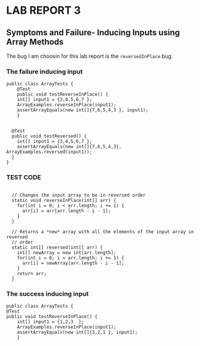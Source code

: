 # LAB REPORT 3 #

## Symptoms and Failure- Inducing Inputs using Array Methods ##

The bug I am choosin for this lab report is the `reversedInPlace` bug.

### The failure inducing input

```
public class ArrayTests {
	@Test 
	public void testReverseInPlace() {
    int[] input1 = {3,4,5,6,7 };
    ArrayExamples.reverseInPlace(input1);
    assertArrayEquals(new int[]{7,6,5,4,3 }, input1);
	}


  @Test
  public void testReversed() {
    int[] input1 = {3,4,5,6,7 };
    assertArrayEquals(new int[]{7,6,5,4,3}, ArrayExamples.reversed(input1));
  }
}
```

### TEST CODE 
``` public class ArrayExamples {

  // Changes the input array to be in reversed order
  static void reverseInPlace(int[] arr) {
    for(int i = 0; i < arr.length; i += 1) {
      arr[i] = arr[arr.length - i - 1];
    }
  }

  // Returns a *new* array with all the elements of the input array in reversed
  // order
  static int[] reversed(int[] arr) {
    int[] newArray = new int[arr.length];
    for(int i = 0; i < arr.length; i += 1) {
      arr[i] = newArray[arr.length - i - 1];
    }
    return arr;
  }
```


### The success inducing input

```
public class ArrayTests {
@Test 
public void testReverseInPlace() {
    int[] input1 = {1,2,3  };
    ArrayExamples.reverseInPlace(input1);
    assertArrayEquals(new int[]{3,2,1 }, input1);
	}
```


